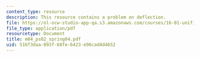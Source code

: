 ```yaml
---
content_type: resource
description: This resource contains a problem on deflection.
file: https://ol-ocw-studio-app-qa.s3.amazonaws.com/courses/16-01-unified-engineering-i-ii-iii-iv-fall-2005-spring-2006/516f3daa093f68fe6423e96cad4d4652_m04_ps02_spring04.pdf
file_type: application/pdf
resourcetype: Document
title: m04_ps02_spring04.pdf
uid: 516f3daa-093f-68fe-6423-e96cad4d4652
---
```

